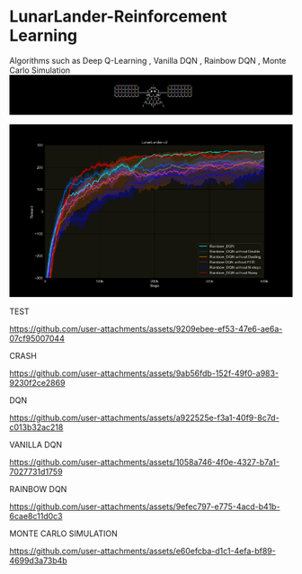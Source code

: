 # LunarLander-Reinforcement Learning
Algorithms such as Deep Q-Learning , Vanilla DQN , Rainbow DQN , Monte Carlo Simulation
![Image Alt](https://github.com/adityasuman10/LunarLander-RL/blob/754c4f0572ca8c94e43d227243d15ddfb23cfe60/Screenshot%202025-05-10%20134830.png)
 
![Image Alt](https://github.com/adityasuman10/LunarLander-RL/blob/0784d35023e218989df76b76735c377ef0e6e843/assets/inverse.png)

TEST

https://github.com/user-attachments/assets/9209ebee-ef53-47e6-ae6a-07cf95007044

CRASH 

https://github.com/user-attachments/assets/9ab56fdb-152f-49f0-a983-9230f2ce2869

DQN

https://github.com/user-attachments/assets/a922525e-f3a1-40f9-8c7d-c013b32ac218

VANILLA DQN 

https://github.com/user-attachments/assets/1058a746-4f0e-4327-b7a1-7027731d1759

RAINBOW DQN 

https://github.com/user-attachments/assets/9efec797-e775-4acd-b41b-6cae8c11d0c3

MONTE CARLO SIMULATION

https://github.com/user-attachments/assets/e60efcba-d1c1-4efa-bf89-4699d3a73b4b
